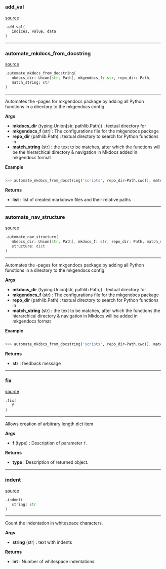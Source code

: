 #


### add_val
[source](https://github.com/allfed/Seaweed-Growth-Model/blob/master/automate_mkdocs.py/#L12)
```python
.add_val(
   indices, value, data
)
```


----


### automate_mkdocs_from_docstring
[source](https://github.com/allfed/Seaweed-Growth-Model/blob/master/automate_mkdocs.py/#L21)
```python
.automate_mkdocs_from_docstring(
   mkdocs_dir: Union[str, Path], mkgendocs_f: str, repo_dir: Path,
   match_string: str
)
```

---
Automates the -pages for mkgendocs package by adding all Python functions in a
directory to the mkgendocs config.

**Args**

* **mkdocs_dir** (typing.Union[str, pathlib.Path]) : textual directory for
* **mkgendocs_f** (str) : The configurations file for the mkgendocs package
* **repo_dir** (pathlib.Path) : textual directory to search for Python functions in
* **match_string** (str) : the text to be matches, after which the functions will be
the hierarchical directory & navigation in Mkdocs
added in mkgendocs format

**Example**


```python

>>> automate_mkdocs_from_docstring('scripts', repo_dir=Path.cwd(), match_string='pages:')
```

**Returns**

* **list**  : list of created markdown files and their relative paths


----


### automate_nav_structure
[source](https://github.com/allfed/Seaweed-Growth-Model/blob/master/automate_mkdocs.py/#L129)
```python
.automate_nav_structure(
   mkdocs_dir: Union[str, Path], mkdocs_f: str, repo_dir: Path, match_string: str,
   structure: dict
)
```

---
Automates the -pages for mkgendocs package by adding all Python
functions in a directory to the mkgendocs config.

**Args**

* **mkdocs_dir** (typing.Union[str, pathlib.Path]) : textual directory for
* **mkgendocs_f** (str) : The configurations file for the mkgendocs package
* **repo_dir** (pathlib.Path) : textual directory to search for Python functions in
* **match_string** (str) : the text to be matches, after which the functions
the hierarchical directory & navigation in Mkdocs
will be added in mkgendocs format

**Example**


```python

>>> automate_mkdocs_from_docstring('scripts', repo_dir=Path.cwd(), match_string='pages:')
```

**Returns**

* **str**  : feedback message


----


### fix
[source](https://github.com/allfed/Seaweed-Growth-Model/blob/master/automate_mkdocs.py/#L173)
```python
.fix(
   f
)
```

---
Allows creation of arbitrary length dict item


**Args**

* **f** (type) : Description of parameter `f`.


**Returns**

* **type**  : Description of returned object.


----


### indent
[source](https://github.com/allfed/Seaweed-Growth-Model/blob/master/automate_mkdocs.py/#L186)
```python
.indent(
   string: str
)
```

---
Count the indentation in whitespace characters.

**Args**

* **string** (str) : text with indents


**Returns**

* **int**  : Number of whitespace indentations

